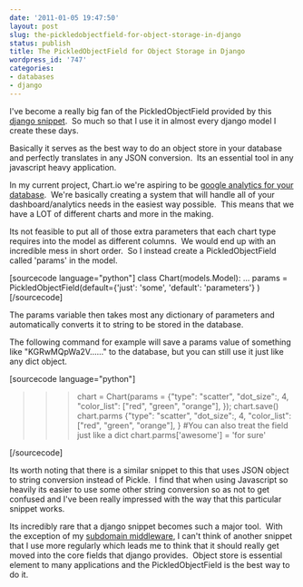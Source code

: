 ```yaml
---
date: '2011-01-05 19:47:50'
layout: post
slug: the-pickledobjectfield-for-object-storage-in-django
status: publish
title: The PickledObjectField for Object Storage in Django
wordpress_id: '747'
categories:
- databases
- django
---
```


I've become a really big fan of the PickledObjectField provided by this [django snippet](http://djangosnippets.org/snippets/1694/).  So much so that I use it in almost every django model I create these days.

Basically it serves as the best way to do an object store in your database and perfectly translates in any JSON conversion.  Its an essential tool in any javascript heavy application.

In my current project, Chart.io we're aspiring to be [google analytics for your database](http://chart.io).  We're basically creating a system that will handle all of your dashboard/analytics needs in the easiest way possible.  This means that we have a LOT of different charts and more in the making.

Its not feasible to put all of those extra parameters that each chart type requires into the model as different columns.  We would end up with an incredible mess in short order.  So I instead create a PickledObjectField called 'params' in the model.

[sourcecode language="python"]
class Chart(models.Model):
    ...
    params = PickledObjectField(default={'just': 'some', 'default': 'parameters'} )
[/sourcecode]

The params variable then takes most any dictionary of parameters and automatically converts it to string to be stored in the database.

The following command for example will save a params value of something like "KGRwMQpWa2V......" to the database, but you can still use it just like any dict object.

[sourcecode language="python"]
>>> chart = Chart(params = {"type": "scatter", "dot_size":, 4, "color_list": ["red", "green", "orange"], });
>>> chart.save()
>>> chart.parms
{"type": "scatter", "dot_size":, 4, "color_list": ["red", "green", "orange"], }
#You can also treat the field just like a dict
>>> chart.parms['awesome'] = 'for sure'

[/sourcecode]

Its worth noting that there is a similar snippet to this that uses JSON object to string conversion instead of Pickle.  I find that when using Javascript so heavily its easier to use some other string conversion so as not to get confused and I've been really impressed with the way that this particular snippet works.

Its incredibly rare that a django snippet becomes such a major tool.  With the exception of my [subdomain middleware](http://thingsilearned.com/2009/01/05/using-subdomains-in-django/), I can't think of another snippet that I use more regularly which leads me to think that it should really get moved into the core fields that django provides.  Object store is essential element to many applications and the PickledObjectField is the best way to do it.
